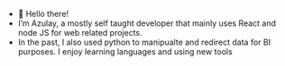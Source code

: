 - 👋 Hello there!
- I’m Azulay, a mostly self taught developer that mainly uses React and node JS for web related projects.
- In the past, I also used python to manipualte and redirect data for BI purposes.
I enjoy learning languages and using new tools


